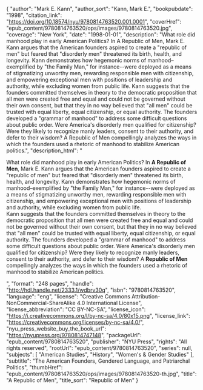 {
  "author": "Mark E. Kann",
  "author_sort": "Kann, Mark E.",
  "bookpubdate": "1998",
  "citation_link": "https://doi.org/10.18574/nyu/9780814763520.001.0001",
  "coverHref": "epub_content/9780814763520/ops/images/9780814763520.jpg",
  "coverage": "New York",
  "date": "1998-01-01",
  "description": "What role did manhood play in early American Politics? In A Republic of Men, Mark E. Kann argues that the American founders aspired to create a \"republic of men\" but feared that \"disorderly men\" threatened its birth, health, and longevity. Kann demonstrates how hegemonic norms of manhood–exemplified by \"the Family Man,\" for instance--were deployed as a means of stigmatizing unworthy men, rewarding responsible men with citizenship, and empowering exceptional men with positions of leadership and authority, while excluding women from public life. Kann suggests that the founders committed themselves in theory to the democratic proposition that all men were created free and equal and could not be governed without their own consent, but that they in no way believed that \"all men\" could be trusted with equal liberty, equal citizenship, or equal authority. The founders developed a \"grammar of manhood\" to address some difficult questions about public order. Were America's disorderly men qualified for citizenship? Were they likely to recognize manly leaders, consent to their authority, and defer to their wisdom? A Republic of Men compellingly analyzes the ways in which the founders used a rhetoric of manhood to stabilize American politics.",
  "description_html": "<p>What role did manhood play in early American Politics? In <b>A Republic of Men</b>, Mark E. Kann argues that the American founders aspired to create a \"republic of men\" but feared that \"disorderly men\" threatened its birth, health, and longevity. Kann demonstrates how hegemonic norms of manhood–exemplified by \"the Family Man,\" for instance--were deployed as a means of stigmatizing unworthy men, rewarding responsible men with citizenship, and empowering exceptional men with positions of leadership and authority, while excluding women from public life.<br> Kann suggests that the founders committed themselves in theory to the democratic proposition that all men were created free and equal and could not be governed without their own consent, but that they in no way believed that \"all men\" could be trusted with equal liberty, equal citizenship, or equal authority. The founders developed a \"grammar of manhood\" to address some difficult questions about public order. Were America's disorderly men qualified for citizenship? Were they likely to recognize manly leaders, consent to their authority, and defer to their wisdom? A <b>Republic of Men</b> compellingly analyzes the ways in which the founders used a rhetoric of manhood to stabilize American politics.</p>",
  "format": "248 pages",
  "handle": "http://hdl.handle.net/2333.1/wdbrv30q",
  "isbn": "9780814763520",
  "language": "eng",
  "license": "Creative Commons Attribution-NonCommercial-ShareAlike 4.0 International License",
  "license_abbreviation": "CC BY-NC-SA",
  "license_icon": "https://i.creativecommons.org/l/by-nc-sa/4.0/80x15.png",
  "license_link": "https://creativecommons.org/licenses/by-nc-sa/4.0/",
  "nyu_press_website_buy_the_book_url": "https://nyupress.org/9780814747148",
  "packageUrl": "epub_content/9780814763520",
  "publisher": "NYU Press",
  "rights": "All rights reserved",
  "rootUrl": "epub_content/9780814763520",
  "series": null,
  "subjects": [
    "American Studies",
    "History",
    "Women's & Gender Studies"
  ],
  "subtitle": "The American Founders, Gendered Language, and Patriarchal Politics",
  "thumbHref": "epub_content/9780814763520/ops/images/9780814763520-th.jpg",
  "title": "A Republic of Men",
  "title_sort": "Republic of Men"
}
